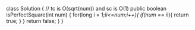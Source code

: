 class Solution { // tc is O(sqrt(num)) and sc is O(1)
public boolean isPerfectSquare(int num) {
for(long i = 1;i*i<=num;i++){
if(num == i*i){
return true;
}
}
return false;
}
}